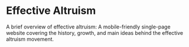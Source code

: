 # Effective Altruism
A brief overview of effective altruism: A mobile-friendly single-page website covering the history, growth, and main ideas behind the effective altruism movement.
